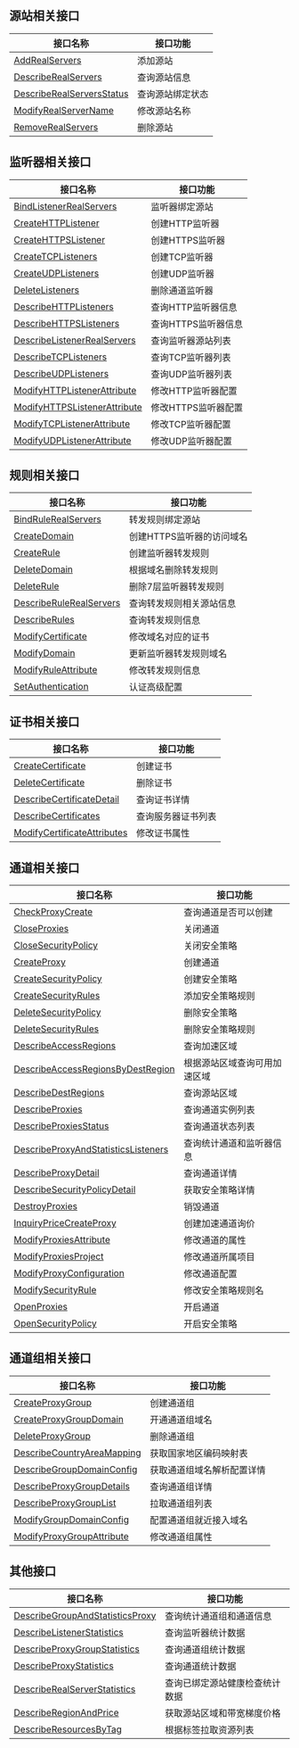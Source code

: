 ## 源站相关接口

| 接口名称 | 接口功能 |
|---------|---------|
| [AddRealServers](/document/api/608/37014) | 添加源站 |
| [DescribeRealServers](/document/api/608/37013) | 查询源站信息 |
| [DescribeRealServersStatus](/document/api/608/37012) | 查询源站绑定状态 |
| [ModifyRealServerName](/document/api/608/37011) | 修改源站名称 |
| [RemoveRealServers](/document/api/608/37010) | 删除源站 |

## 监听器相关接口

| 接口名称 | 接口功能 |
|---------|---------|
| [BindListenerRealServers](/document/api/608/37008) | 监听器绑定源站 |
| [CreateHTTPListener](/document/api/608/37007) | 创建HTTP监听器 |
| [CreateHTTPSListener](/document/api/608/37006) | 创建HTTPS监听器 |
| [CreateTCPListeners](/document/api/608/37005) | 创建TCP监听器 |
| [CreateUDPListeners](/document/api/608/37004) | 创建UDP监听器 |
| [DeleteListeners](/document/api/608/37003) | 删除通道监听器 |
| [DescribeHTTPListeners](/document/api/608/37002) | 查询HTTP监听器信息 |
| [DescribeHTTPSListeners](/document/api/608/37001) | 查询HTTPS监听器信息 |
| [DescribeListenerRealServers](/document/api/608/37000) | 查询监听器源站列表 |
| [DescribeTCPListeners](/document/api/608/36999) | 查询TCP监听器列表 |
| [DescribeUDPListeners](/document/api/608/36998) | 查询UDP监听器列表 |
| [ModifyHTTPListenerAttribute](/document/api/608/36997) | 修改HTTP监听器配置 |
| [ModifyHTTPSListenerAttribute](/document/api/608/36996) | 修改HTTPS监听器配置 |
| [ModifyTCPListenerAttribute](/document/api/608/36995) | 修改TCP监听器配置 |
| [ModifyUDPListenerAttribute](/document/api/608/36994) | 修改UDP监听器配置 |

## 规则相关接口

| 接口名称 | 接口功能 |
|---------|---------|
| [BindRuleRealServers](/document/api/608/36992) | 转发规则绑定源站 |
| [CreateDomain](/document/api/608/36991) | 创建HTTPS监听器的访问域名 |
| [CreateRule](/document/api/608/36990) | 创建监听器转发规则 |
| [DeleteDomain](/document/api/608/36989) | 根据域名删除转发规则 |
| [DeleteRule](/document/api/608/36988) | 删除7层监听器转发规则 |
| [DescribeRuleRealServers](/document/api/608/36987) | 查询转发规则相关源站信息 |
| [DescribeRules](/document/api/608/36986) | 查询转发规则信息 |
| [ModifyCertificate](/document/api/608/36985) | 修改域名对应的证书 |
| [ModifyDomain](/document/api/608/36984) | 更新监听器转发规则域名 |
| [ModifyRuleAttribute](/document/api/608/36983) | 修改转发规则信息 |
| [SetAuthentication](/document/api/608/36982) | 认证高级配置 |

## 证书相关接口

| 接口名称 | 接口功能 |
|---------|---------|
| [CreateCertificate](/document/api/608/36980) | 创建证书 |
| [DeleteCertificate](/document/api/608/36979) | 删除证书 |
| [DescribeCertificateDetail](/document/api/608/36978) | 查询证书详情 |
| [DescribeCertificates](/document/api/608/36977) | 查询服务器证书列表 |
| [ModifyCertificateAttributes](/document/api/608/36976) | 修改证书属性 |

## 通道相关接口

| 接口名称 | 接口功能 |
|---------|---------|
| [CheckProxyCreate](/document/api/608/36974) | 查询通道是否可以创建 |
| [CloseProxies](/document/api/608/36973) | 关闭通道 |
| [CloseSecurityPolicy](/document/api/608/36972) | 关闭安全策略 |
| [CreateProxy](/document/api/608/36971) | 创建通道 |
| [CreateSecurityPolicy](/document/api/608/36970) | 创建安全策略 |
| [CreateSecurityRules](/document/api/608/36969) | 添加安全策略规则 |
| [DeleteSecurityPolicy](/document/api/608/36968) | 删除安全策略 |
| [DeleteSecurityRules](/document/api/608/36967) | 删除安全策略规则 |
| [DescribeAccessRegions](/document/api/608/36966) | 查询加速区域 |
| [DescribeAccessRegionsByDestRegion](/document/api/608/36965) | 根据源站区域查询可用加速区域 |
| [DescribeDestRegions](/document/api/608/36964) | 查询源站区域 |
| [DescribeProxies](/document/api/608/36963) | 查询通道实例列表 |
| [DescribeProxiesStatus](/document/api/608/36962) | 查询通道状态列表 |
| [DescribeProxyAndStatisticsListeners](/document/api/608/36961) | 查询统计通道和监听器信息 |
| [DescribeProxyDetail](/document/api/608/36960) | 查询通道详情 |
| [DescribeSecurityPolicyDetail](/document/api/608/36959) | 获取安全策略详情 |
| [DestroyProxies](/document/api/608/36958) | 销毁通道 |
| [InquiryPriceCreateProxy](/document/api/608/36957) | 创建加速通道询价 |
| [ModifyProxiesAttribute](/document/api/608/36956) | 修改通道的属性 |
| [ModifyProxiesProject](/document/api/608/36955) | 修改通道所属项目 |
| [ModifyProxyConfiguration](/document/api/608/36954) | 修改通道配置 |
| [ModifySecurityRule](/document/api/608/36953) | 修改安全策略规则名 |
| [OpenProxies](/document/api/608/36952) | 开启通道 |
| [OpenSecurityPolicy](/document/api/608/36951) | 开启安全策略 |

## 通道组相关接口

| 接口名称 | 接口功能 |
|---------|---------|
| [CreateProxyGroup](/document/api/608/36949) | 创建通道组 |
| [CreateProxyGroupDomain](/document/api/608/36948) | 开通通道组域名 |
| [DeleteProxyGroup](/document/api/608/36947) | 删除通道组 |
| [DescribeCountryAreaMapping](/document/api/608/36946) | 获取国家地区编码映射表 |
| [DescribeGroupDomainConfig](/document/api/608/36945) | 获取通道组域名解析配置详情 |
| [DescribeProxyGroupDetails](/document/api/608/36944) | 查询通道组详情 |
| [DescribeProxyGroupList](/document/api/608/36943) | 拉取通道组列表 |
| [ModifyGroupDomainConfig](/document/api/608/36942) | 配置通道组就近接入域名 |
| [ModifyProxyGroupAttribute](/document/api/608/36941) | 修改通道组属性 |

## 其他接口

| 接口名称 | 接口功能 |
|---------|---------|
| [DescribeGroupAndStatisticsProxy](/document/api/608/37022) | 查询统计通道组和通道信息 |
| [DescribeListenerStatistics](/document/api/608/37021) | 查询监听器统计数据 |
| [DescribeProxyGroupStatistics](/document/api/608/37020) | 查询通道组统计数据 |
| [DescribeProxyStatistics](/document/api/608/37019) | 查询通道统计数据 |
| [DescribeRealServerStatistics](/document/api/608/37018) | 查询已绑定源站健康检查统计数据 |
| [DescribeRegionAndPrice](/document/api/608/37017) | 获取源站区域和带宽梯度价格 |
| [DescribeResourcesByTag](/document/api/608/37016) | 根据标签拉取资源列表 |

